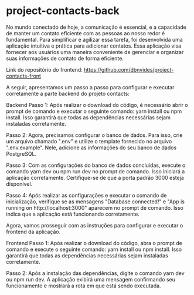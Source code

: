 # project-contacts-back


No mundo conectado de hoje, a comunicação é essencial, e a capacidade de manter um contato eficiente com as pessoas ao nosso redor é fundamental. Para simplificar e agilizar essa tarefa, foi desenvolvida uma aplicação intuitiva e prática para adicionar contatos. Essa aplicação visa fornecer aos usuários uma maneira conveniente de gerenciar e organizar suas informações de contato de forma eficiente.

Link do repositório do frontend: https://github.com/dbnvides/project-contacts-front

A seguir, apresentamos um passo a passo para configurar e executar corretamente a parte backend do projeto contacts:

Backend
Passo 1:
Após realizar o download do código, é necessário abrir o prompt de comando e executar o seguinte comando: yarn install ou npm install. Isso garantirá que todas as dependências necessárias sejam instaladas corretamente.

Passo 2:
Agora, precisamos configurar o banco de dados. Para isso, crie um arquivo chamado ".env" e utilize o template fornecido no arquivo ".env.example". Nele, adicione as informações do seu banco de dados PostgreSQL.

Passo 3:
Com as configurações do banco de dados concluídas, execute o comando yarn dev ou npm run dev no prompt de comando. Isso iniciará a aplicação corretamente. Certifique-se de que a porta padrão 3000 esteja disponível.

Passo 4:
Após realizar as configurações e executar o comando de inicialização, verifique se as mensagens "Database connected!" e "App is running on http://localhost:3000" aparecem no prompt de comando. Isso indica que a aplicação está funcionando corretamente.

Agora, vamos prosseguir com as instruções para configurar e executar o frontend da aplicação.

Frontend
Passo 1:
Após realizar o download do código, abra o prompt de comando e execute o seguinte comando: yarn install ou npm install. Isso garantirá que todas as dependências necessárias sejam instaladas corretamente.

Passo 2:
Após a instalação das dependências, digite o comando yarn dev ou npm run dev. A aplicação exibirá uma mensagem confirmando seu funcionamento e mostrará a rota em que está sendo executada.
